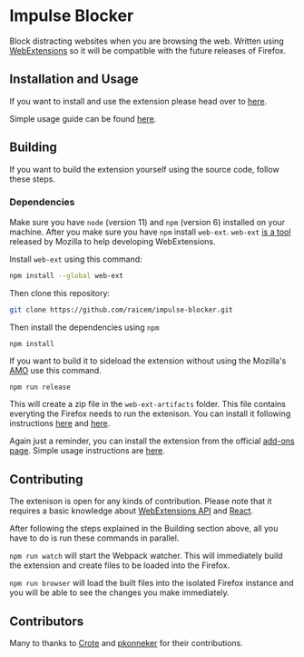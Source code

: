# Impulse Blocker

Block distracting websites when you are browsing the web. Written using [WebExtensions](https://developer.mozilla.org/en-US/Add-ons/WebExtensions) so it will be compatible with the future releases of Firefox.

## Installation and Usage

If you want to install and use the extension please head over to [here](https://addons.mozilla.org/en-US/firefox/addon/impulse-blocker/).

Simple usage guide can be found [here](https://blog.cemunalan.com.tr/2017/05/17/impulse-blocker-guide/).

## Building

If you want to build the extension yourself using the source code, follow these steps.

### Dependencies

Make sure you have `node` (version 11) and `npm` (version 6) installed on your machine.
After you make sure you have `npm` install `web-ext`. `web-ext` [is a tool](https://developer.mozilla.org/en-US/docs/Mozilla/Add-ons/WebExtensions/Getting_started_with_web-ext) released by Mozilla to help developing WebExtensions.

Install `web-ext` using this command:

```bash
npm install --global web-ext
```

Then clone this repository:

```bash
git clone https://github.com/raicem/impulse-blocker.git
```

Then install the dependencies using `npm`

```bash
npm install
```

If you want to build it to sideload the extension without using the Mozilla's [AMO](https://addons.mozilla.org) use this command.

```
npm run release
```

This will create a zip file in the `web-ext-artifacts` folder. This file contains everyting the Firefox needs to run the extenison. You can install it following instructions [here](https://developer.mozilla.org/en-US/docs/Mozilla/Add-ons/Distribution) and [here](https://developer.mozilla.org/en-US/docs/Mozilla/Add-ons/WebExtensions/Distribution_options/Sideloading_add-ons).

Again just a reminder, you can install the extension from the official [add-ons page](https://addons.mozilla.org/en-US/firefox/addon/impulse-blocker/). Simple usage instructions are [here](https://blog.cemunalan.com.tr/2017/05/17/impulse-blocker-guide/).

## Contributing

The extenison is open for any kinds of contribution. Please note that it requires a basic knowledge about [WebExtensions API](https://developer.mozilla.org/en-US/docs/Mozilla/Add-ons) and [React](https://reactjs.org/).

After following the steps explained in the Building section above, all you have to do is run these commands in parallel.

`npm run watch` will start the Webpack watcher. This will immediately build the extension and create files to be loaded into the Firefox.

`npm run browser` will load the built files into the isolated Firefox instance and you will be able to see the changes you make immediately.

## Contributors

Many to thanks to [Crote](https://github.com/Crotek) and [pkonneker](https://github.com/pkonneker) for their contributions.
